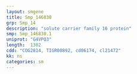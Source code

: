 ```yaml
---
layout: smgene
title: Smp_146830
grp: Smp_14
description: "solute carrier family 16 protein"
smp: Smp_146830.1
uniprot: "G4VPQ3"
length:  1302
cdd: "COG2814, TIGR00892, cd06174, cl21472"
kk: ns
categories: sm
---
```

